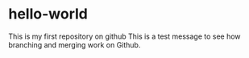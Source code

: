 # hello-world
This is my first repository on github
This is a test message to see how branching and merging work on Github.
